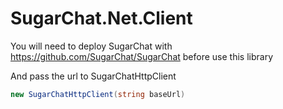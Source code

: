 # SugarChat.Net.Client
You will need to deploy SugarChat with https://github.com/SugarChat/SugarChat before use this library 

And pass the url to SugarChatHttpClient
```C#
new SugarChatHttpClient(string baseUrl)
```

